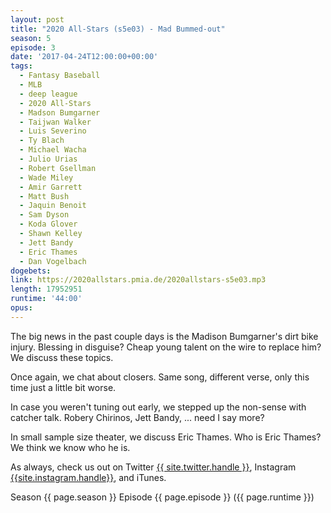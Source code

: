 ```yaml
---
layout: post
title: "2020 All-Stars (s5e03) - Mad Bummed-out"
season: 5
episode: 3
date: '2017-04-24T12:00:00+00:00'
tags:
  - Fantasy Baseball
  - MLB
  - deep league
  - 2020 All-Stars
  - Madson Bumgarner
  - Taijwan Walker
  - Luis Severino
  - Ty Blach
  - Michael Wacha
  - Julio Urias
  - Robert Gsellman
  - Wade Miley
  - Amir Garrett
  - Matt Bush
  - Jaquin Benoit
  - Sam Dyson
  - Koda Glover
  - Shawn Kelley
  - Jett Bandy
  - Eric Thames
  - Dan Vogelbach
dogebets:
link: https://2020allstars.pmia.de/2020allstars-s5e03.mp3
length: 17952951
runtime: '44:00'
opus: 
---
```

The big news in the past couple days is the Madison Bumgarner's dirt bike injury.  Blessing in disguise?  Cheap young talent on the wire to replace him?  We discuss these topics.  

Once again, we chat about closers.  Same song, different verse, only this time just a little bit worse.  

In case you weren't tuning out early, we stepped up the non-sense with catcher talk.  Robery Chirinos, Jett Bandy, ... need I say more?  

In small sample size theater, we discuss Eric Thames.  Who is Eric Thames?  We think we know who he is.  

As always, check us out on Twitter [{{ site.twitter.handle }}]({{site.twitter.url}}), Instagram [{{site.instagram.handle}}]({{site.instagram.url}}), and iTunes.  

Season {{ page.season }} Episode {{ page.episode }} ({{ page.runtime }})  
